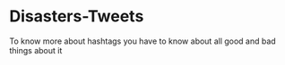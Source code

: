 # Disasters-Tweets
To know more about hashtags you have to know about all good and bad things about it
